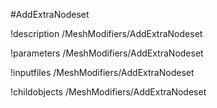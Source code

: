 <!-- MOOSE Object Documentation Stub: Remove this when content is added. -->
#AddExtraNodeset

!description /MeshModifiers/AddExtraNodeset

!parameters /MeshModifiers/AddExtraNodeset

!inputfiles /MeshModifiers/AddExtraNodeset

!childobjects /MeshModifiers/AddExtraNodeset
